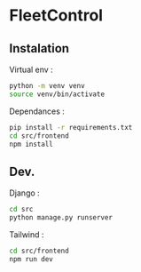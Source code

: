 # FleetControl


## Instalation

Virtual env :
```bash
python -m venv venv
source venv/bin/activate
```

Dependances :
```bash
pip install -r requirements.txt
cd src/frontend
npm install
```

## Dev.

Django :
```bash
cd src
python manage.py runserver
```

Tailwind :
```bash
cd src/frontend
npm run dev
```
